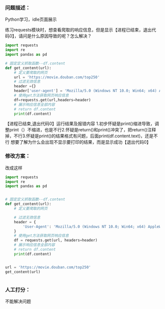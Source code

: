 ### 问题描述：
<p>Python学习，idle页面展示</p>
练习requests模块时，想查看爬取的响应信息，但是显示【进程已结束，退出代码0】，请问是什么原因导致的呢？怎么解决？ 

```python
import requests
import re
import pandas as pd

# 固定定义抓取函数--df.content
def get_content(url):
    # 定义要爬取的网页
    url = 'https://movie.douban.com/top250'
    # 过滤无效信息
    header ={}
    header['user-agent'] = 'Mozilla/5.0 (Windows NT 10.0; Win64; x64) AppleWebKit/537.36 (KHTML, like Gecko) Chrome/103.0.0.0 Safari/537.36'
    # 使用get方法获取网页响应信息
    df=requests.get(url,headers=header)
    # 展示响应信息全部内容
    # return df.content
    print(df.content)

```
【进程已结束,退出代码0】运行结果及报错内容 
1.初步怀疑是print()缩进导致，调整print（）不缩进，也是不行2.怀疑是return()和print()冲突了，把return()注释掉，不行3.怀疑是print()的结果格式有问题，后面print(df.content.text)，还是不行
想要了解为什么会出现不显示要打印的结果，而是显示成功【退出代码0】 
### 修改方案：
改成这样


```python
import requests
import re
import pandas as pd


# 固定定义抓取函数--df.content
def get_content(url):
    # 定义要爬取的网页

    # 过滤无效信息
    header = {
        'User-Agent': 'Mozilla/5.0 (Windows NT 10.0; Win64; x64) AppleWebKit/537.36 (KHTML, like Gecko) Chrome/103.0.0.0 Safari/537.36'
    }
    # 使用get方法获取网页响应信息
    df = requests.get(url, headers=header)
    # 展示响应信息全部内容
    # return df.content
    print(df.content)


url = 'https://movie.douban.com/top250'
get_content(url)



```

### 人工打分：
不能解决问题